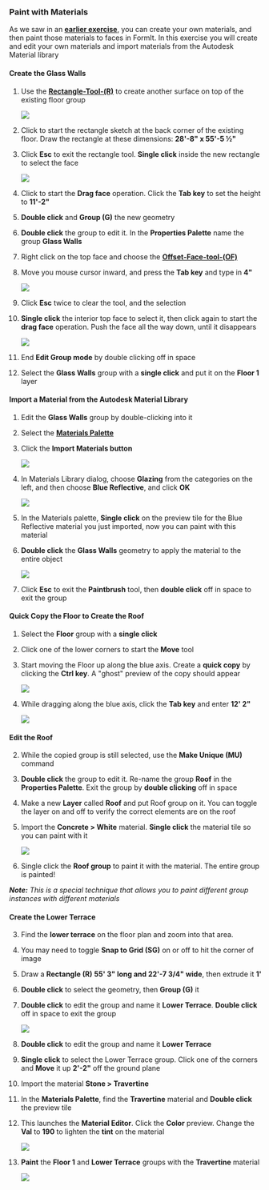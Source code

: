 ### Paint with Materials
As we saw in an **[earlier exercise](/Building-the-Farnsworth-House/Work-with-Images-and-the-Ground-Plane.md)**, you can create your own materials, and then paint those materials to faces in FormIt. In this exercise you will create and edit your own materials and import materials from the Autodesk Material library

#### Create the Glass Walls
1. Use the [**Rectangle-Tool-(R)**](../tool-library/rectangle-tool.md) to create another surface on top of the existing floor group

     ![](./images/rectangleToolbar.png)

2. Click to start the rectangle sketch at the back corner of the existing floor. Draw the rectangle at these dimensions: **28'-8" x 55'-5 ½"**
     
3. Click **Esc** to exit the rectangle tool. **Single click** inside the new rectangle to select the face

     ![](./images/UpperTerraceSketch_6.png)

2. Click to start the **Drag face** operation. Click the **Tab key** to set the height to **11'-2"**

3. **Double click** and **Group (G)** the new geometry

5. **Double click** the group to edit it. In the **Properties Palette** name the group **Glass Walls**

4. Right click on the top face and choose the [**Offset-Face-tool-(OF)**](../tool-library/extrude-cut-and-offset-faces.md)

5. Move you mouse cursor inward, and press the **Tab key** and type in **4"**

     ![](./images/e4e0493a-36f3-488e-9df1-f0daa1dcf407.png)

5. Click **Esc** twice to clear the tool, and the selection

6. **Single click** the interior top face to select it, then click again to start the **drag face** operation. Push the face all the way down, until it disappears

     ![](./images/UpperTerraceSketch_7.png)

7. End **Edit Group mode** by double clicking off in space

8. Select the **Glass Walls** group with a **single click** and put it on the **Floor 1** layer


#### Import a Material from the Autodesk Material Library

1. Edit the **Glass Walls** group by double-clicking into it

2. Select the [**Materials Palette**](../formit-introduction/tool-bars.md)

3. Click the **Import Materials button**
     
     ![](./images/00cac281-dff8-4ff3-8ba3-c13bb868ebc1.png)

4. In Materials Library dialog, choose **Glazing** from the categories on the left, and then choose **Blue Reflective**, and click **OK** 

     ![](./images/63c0bcfa-98af-48ec-ac30-44fbed8c802b.png)

5. In the Materials palette, **Single click** on the preview tile for the Blue Reflective material you just imported, now you can paint with this material

6. **Double click** the **Glass Walls** geometry to apply the material to the entire object

     ![](./images/UpperTerraceSketch_8.png)

7. Click **Esc** to exit the **Paintbrush** tool, then **double click** off in space to exit the group

#### Quick Copy the Floor to Create the Roof

1. Select the **Floor** group with a **single click** 

2. Click one of the lower corners to start the **Move** tool 

3. Start moving the Floor up along the blue axis. Create a **quick copy** by clicking the **Ctrl key**. A "ghost" preview of the copy should appear 

     ![](./images/UpperTerraceSketch_9.png)

4. While dragging along the blue axis, click the **Tab key** and enter **12' 2"**

     ![](./images/d6793055-4c50-4e96-a44e-15e5cfeeea83.png)

#### Edit the Roof

2. While the copied group is still selected, use the **Make Unique (MU)** command

3. **Double click** the group to edit it. Re-name the group **Roof** in the **Properties Palette**. Exit the group by **double clicking** off in space 

4. Make a new **Layer** called **Roof** and put Roof group on it. You can toggle the layer on and off to verify the correct elements are on the roof

4. Import the **Concrete &gt; White** material. **Single click** the material tile so you can paint with it

     ![](./images/WhiteConcrete.png)

5. Single click the **Roof group** to paint it with the material. The entire group is painted!

_**Note:** This is a special technique that allows you to paint different group instances with different materials_

#### Create the Lower Terrace

3. Find the **lower terrace** on the floor plan and zoom into that area. 

4. You may need to toggle **Snap to Grid (SG)** on or off to hit the corner of image

4. Draw a **Rectangle (R)** **55' 3" long and 22'-7 3/4" wide**, then extrude it **1'**

5. **Double click** to select the geometry, then **Group (G)** it

6. **Double click** to edit the group and name it **Lower Terrace**. **Double click** off in space to exit the group

     ![](./images/UpperTerraceSketch_10.png)

6. **Double click** to edit the group and name it **Lower Terrace**

4. **Single click** to select the Lower Terrace group. Click one of the corners and **Move** it up **2'-2"** off the ground plane

5. Import the material **Stone &gt; Travertine**

6. In the **Materials Palette**, find the **Travertine** material and **Double click** the preview tile

7. This launches the **Material Editor**. Click the **Color** preview. Change the **Val** to **190** to lighten the **tint** on the material 

     ![](./images/7d23f82c-2f5f-4e09-b3bf-24841cccbd0a.png)
     
6. **Paint** the **Floor 1** and **Lower Terrace** groups with the **Travertine** material 

     ![](./images/UpperTerraceSketch_11.png)